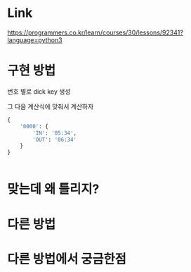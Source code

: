 # Link

https://programmers.co.kr/learn/courses/30/lessons/92341?language=python3

# 구현 방법

번호 별로 dick key 생성

그 다음 계산식에 맞춰서 계산하자

```python
{
    '0000': {
        'IN': '05:34',
        'OUT': '06:34'
    }
}
```

```python


```

# 맞는데 왜 틀리지?

# 다른 방법

# 다른 방법에서 궁금한점